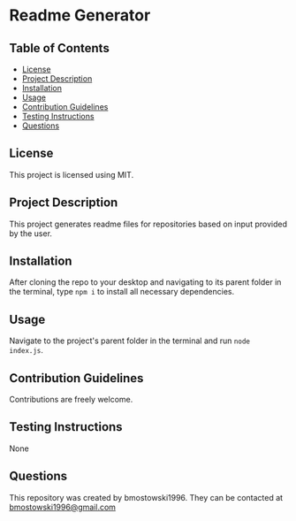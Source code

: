 # Readme Generator

## Table of Contents
- [License](#license)
- [Project Description](#Project-Description)
- [Installation](#Installation-Instructions)
- [Usage](#usage)
- [Contribution Guidelines](#contribution-guidelines)
- [Testing Instructions](#testing-instructions)
- [Questions](#questions)

## License
This project is licensed using MIT.

## Project Description
This project generates readme files for repositories based on input provided by the user.

## Installation
After cloning the repo to your desktop and navigating to its parent folder in the terminal, type `npm i` to install all necessary dependencies. 

## Usage 
Navigate to the project's parent folder in the terminal and run `node index.js`.

## Contribution Guidelines
Contributions are freely welcome. 

## Testing Instructions
None

## Questions 
This repository was created by bmostowski1996.
They can be contacted at bmostowski1996@gmail.com
